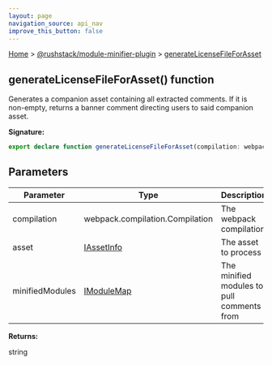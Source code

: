 ```yaml
---
layout: page
navigation_source: api_nav
improve_this_button: false
---
```



[Home](./index.md) &gt; [@rushstack/module-minifier-plugin](./module-minifier-plugin.md) &gt; [generateLicenseFileForAsset](./module-minifier-plugin.generatelicensefileforasset.md)

## generateLicenseFileForAsset() function

Generates a companion asset containing all extracted comments. If it is non-empty, returns a banner comment directing users to said companion asset.

<b>Signature:</b>

```typescript
export declare function generateLicenseFileForAsset(compilation: webpack.compilation.Compilation, asset: IAssetInfo, minifiedModules: IModuleMap): string;
```

## Parameters

|  Parameter | Type | Description |
|  --- | --- | --- |
|  compilation | webpack.compilation.Compilation | The webpack compilation |
|  asset | [IAssetInfo](./module-minifier-plugin.iassetinfo.md) | The asset to process |
|  minifiedModules | [IModuleMap](./module-minifier-plugin.imodulemap.md) | The minified modules to pull comments from |

<b>Returns:</b>

string
